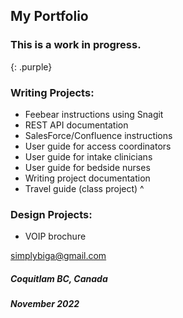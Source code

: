 ## My Portfolio

### This is a work in progress.
{: .purple}

### Writing Projects:

- Feebear instructions using Snagit
- REST API documentation
- SalesForce/Confluence instructions
- User guide for access coordinators
- User guide for intake clinicians
- User guide for bedside nurses
- Writing project documentation
- Travel guide (class project)
^
### Design Projects:

- VOIP brochure


[simplybiga@gmail.com](mailto:simplybiga@gmail.com)

##### Coquitlam BC, Canada
##### November 2022

<style>
  .purple {
    color:inherit;
  }
  .purple:hover {
    color:rgb(107,79,187);
  }
</style>
